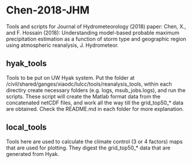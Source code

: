 # Chen-2018-JHM
Tools and scripts for Journal of Hydrometeorology (2018) paper:
Chen, X., and F. Hossain (2018): Understanding model-based probable maximum precipitation estimation as a function of storm type and geographic region using atmospheric reanalysis, J. Hydrometeor. 

## hyak\_tools
Tools to be put on UW Hyak system. Put the folder at /civil/shared/ganges/xiaodc/lulcc/tools/reanalysis\_tools, within each directiry create necessary folders (e.g. logs, msub\_jobs.logs), and run the scripts. These script will create the Matlab format data from the concatenated netCDF files, and work all the way till the grid\_top50\_* data are obtained. Check the README.md in each folder for more explanation.

## local\_tools
Tools here are used to calculate the climate control (3 or 4 factors) maps that are used for plotting. They digest the grid\_top50\_* data that are generated from Hyak.